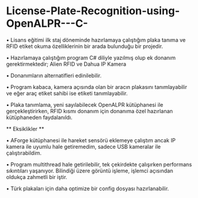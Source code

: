 # License-Plate-Recognition-using-OpenALPR---C-

• Lisans eğitimi ilk staj döneminde hazırlamaya çalıştığım plaka tanıma ve RFID etiket okuma özelliklerinin bir arada bulunduğu bir projedir.

• Hazırlamaya çalıştığım program C# diliyle yazılmış olup ek donanım gerektirmektedir; Alien RFID ve Dahua IP Kamera

• Donanımların alternatifleri edinilebilir.

• Program kabaca, kamera açısında olan bir aracın plakasını tanımlayabilir ve eğer araç etiket sahibi ise etiketi tanımlayabilir.

• Plaka tanımlama, yeni sayılabilecek OpenALPR kütüphanesi ile gerçekleştirirken, RFID kısmı donanım için donanıma özel hazırlanan kütüphaneden faydalanıldı.


** Eksiklikler **

• AForge kütüphanesi ile hareket sensörü eklemeye çalıştım ancak IP kamera ile uyumlu hale getiremedim, sadece USB kameralar ile çalıştırabildim.

• Program multithread hale getirilebilir, tek çekirdekte çalışırken performans sıkıntıları yaşanıyor. Bilindiği üzere görüntü işleme, işlemci açısından oldukça zahmetli bir iştir.

• Türk plakaları için daha optimize bir config dosyası hazırlanabilir.

